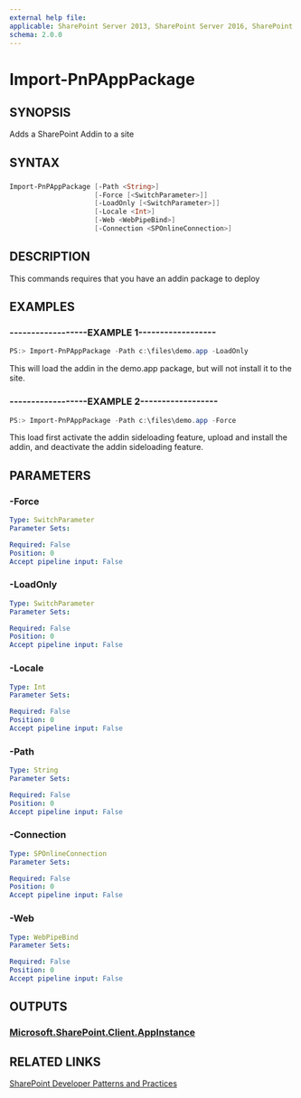 ```yaml
---
external help file:
applicable: SharePoint Server 2013, SharePoint Server 2016, SharePoint Online
schema: 2.0.0
---
```

# Import-PnPAppPackage

## SYNOPSIS
Adds a SharePoint Addin to a site

## SYNTAX 

### 
```powershell
Import-PnPAppPackage [-Path <String>]
                     [-Force [<SwitchParameter>]]
                     [-LoadOnly [<SwitchParameter>]]
                     [-Locale <Int>]
                     [-Web <WebPipeBind>]
                     [-Connection <SPOnlineConnection>]
```

## DESCRIPTION
This commands requires that you have an addin package to deploy

## EXAMPLES

### ------------------EXAMPLE 1------------------
```powershell
PS:> Import-PnPAppPackage -Path c:\files\demo.app -LoadOnly
```

This will load the addin in the demo.app package, but will not install it to the site.
 

### ------------------EXAMPLE 2------------------
```powershell
PS:> Import-PnPAppPackage -Path c:\files\demo.app -Force
```

This load first activate the addin sideloading feature, upload and install the addin, and deactivate the addin sideloading feature.
    

## PARAMETERS

### -Force


```yaml
Type: SwitchParameter
Parameter Sets: 

Required: False
Position: 0
Accept pipeline input: False
```

### -LoadOnly


```yaml
Type: SwitchParameter
Parameter Sets: 

Required: False
Position: 0
Accept pipeline input: False
```

### -Locale


```yaml
Type: Int
Parameter Sets: 

Required: False
Position: 0
Accept pipeline input: False
```

### -Path


```yaml
Type: String
Parameter Sets: 

Required: False
Position: 0
Accept pipeline input: False
```

### -Connection


```yaml
Type: SPOnlineConnection
Parameter Sets: 

Required: False
Position: 0
Accept pipeline input: False
```

### -Web


```yaml
Type: WebPipeBind
Parameter Sets: 

Required: False
Position: 0
Accept pipeline input: False
```

## OUTPUTS

### [Microsoft.SharePoint.Client.AppInstance](https://msdn.microsoft.com/en-us/library/microsoft.sharepoint.client.appinstance.aspx)

## RELATED LINKS

[SharePoint Developer Patterns and Practices](http://aka.ms/sppnp)
